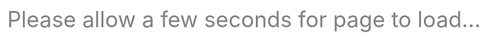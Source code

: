 ```yaml
---
layout: post
title: How to make polished Jupyter presentations with optional code visibility
---
```


One of the great things about Jupyter notebooks is that they allow you to present reports with figures and code in a single file, making it easier for others to reproduce your results. Sometimes though, you may want to present a cleaner looking report to an audience who may not care about the code. This post shows how to make code visibility optional, and how to remove various Jupyter elements to get a cleaner presentation.

On the left is a typical Jupyter presentation with code and some extra elements. On the right is a more polished version that removes some of the extra elements and makes code visibility optional with a button.



<style>
    div.image_container {
        position: relative;
        width: 510px;
        height: 420px;
    }

    div.in_container {
        position: absolute;
    }
</style>

<div class="image_container">
    <div class="in_container" style="position:absolute top:0px; left:0px">
      <a href = "http://nbviewer.jupyter.org/github/csaid/polished_notebooks/blob/master/notebook_original.ipynb" target="_blank">
        <img src="/assets/fig_unpolished_small.png" border="2">
      </a>
    </div>
    <div class="in_container" style="position:absolute top:0px; left:260px">
      <a href = "http://nbviewer.jupyter.org/github/csaid/polished_notebooks/blob/master/notebook_polished.ipynb" target="_blank">
        <img src="/assets/fig_polished_small.png" border="2">
      </a>
    </div>
</div>


To make the code optionally visible, available at the click of a button, include a raw cell at the beginning of your notebook containing the JavaScript and HTML below. This code sample is inspired by a [Stack Overflow post](http://stackoverflow.com/questions/27934885/how-to-hide-code-from-cells-in-ipython-notebook-visualized-with-nbviewer), but makes a few improvements such as using a raw cell so that the button position stays fixed, changing the button text depending on state, and displaying gradual transitions so the user understands what is happening.

{% highlight html %}
<script>
  function code_toggle() {
    if (code_shown){
      $('div.input').hide('500');
      $('#toggleButton').val('Show Code')
    } else {
      $('div.input').show('500');
      $('#toggleButton').val('Hide Code')
    }
    code_shown = !code_shown
  }

  $( document ).ready(function(){
    code_shown=false;
    $('div.input').hide()
  });
</script>
<form action="javascript:code_toggle()"><input type="submit" id="toggleButton" value="Show Code"></form>
{% endhighlight %}

It's pretty straightforward to remove the extra elements like the header, footer, and prompt numbers. Just include a raw cell at the end of your notebook with some more JavaScript:

{% highlight html %}
<script>
$(document).ready(function(){
    $('div.prompt').hide();
    $('div.back-to-top').hide();
    $('nav#menubar').hide();
    $('.breadcrumb').hide();
    $('footer').hide();
});
</script>
{% endhighlight %}

One shortcoming with what we have so far is that users may still see some code or other unwanted elements while the page is loading. This can be especially problematic if you have a long presentation with many plots. To avoid this problem, add a raw cell at the very top of you notebook containing a preloader. This example pre-loader includes an animation that signals to users that the page is still loading. It heavily inspired by [this preloader](http://codepen.io/mimoYmima/pen/fisgL) created by [@mimoYmima](https://twitter.com/@mimoYmima).

{% highlight html %}
<script>
  jQuery(document).ready(function($) {

  $(window).load(function(){
    $('#preloader').fadeOut('slow',function(){$(this).remove();});
  });

  });
</script>

<style type="text/css">
  div#preloader { position: fixed;
      left: 0;
      top: 0;
      z-index: 999;
      width: 100%;
      height: 100%;
      overflow: visible;
      background: #fff url('http://preloaders.net/preloaders/720/Moving%20line.gif') no-repeat center center;
  }

  div#preloader_text {
      font-size: 250%;
      color: gray;
      text-align: center;
      line-height: 250px;
   }

</style>

<div id="preloader">
  <div id="preloader_text">
    Please allow a few seconds for page to load...
  </div>
</div>
{% endhighlight %}

<meta charset="utf-8">

To work with these notebooks, you can clone my [GitHub repository](https://github.com/csaid/polished_notebooks). While the notebooks render correctly on nbviewer ([unpolished](http://nbviewer.jupyter.org/github/csaid/polished_notebooks/blob/master/notebook_original.ipynb), [polished](http://nbviewer.jupyter.org/github/csaid/polished_notebooks/blob/master/notebook_polished.ipynb)), they do not render correctly on the GitHub viewer.
